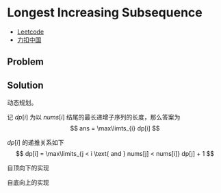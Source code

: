 # Longest Increasing Subsequence

- [Leetcode](https://leetcode.com/problems/longest-increasing-subsequence)
- [力扣中国](https://leetcode.cn/problems/longest-increasing-subsequence)

## Problem

[](desc.md ':include')

## Solution

动态规划。

记 $dp[i]$ 为以 $nums[i]$ 结尾的最长递增子序列的长度，那么答案为
$$
ans = \max\limts_{i} dp[i]
$$

$dp[i]$ 的递推关系如下
$$
dp[i] = \max\limits_{j < i \text{ and } nums[j] < nums[i]} dp[j] + 1
$$

自顶向下的实现

[](top-2-down.cpp ':include :type=code cpp')

自底向上的实现

[](down-2-top.cpp ':include :type=code cpp')
